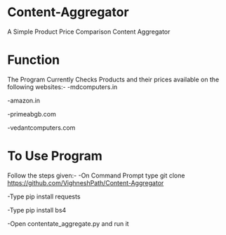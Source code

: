 # Content-Aggregator
A Simple Product Price Comparison Content Aggregator

# Function
The Program Currently Checks Products and their prices available on the following websites:-
  -mdcomputers.in
  
  -amazon.in
  
  -primeabgb.com
  
  -vedantcomputers.com
 
 # To Use Program
 Follow the steps given:-
  -On Command Prompt type git clone https://github.com/VighneshPath/Content-Aggregator
  
  -Type pip install requests
  
  -Type pip install bs4
  
  -Open contentate_aggregate.py and run it
 
